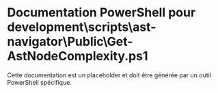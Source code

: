 # Documentation PowerShell pour development\scripts\ast-navigator\Public\Get-AstNodeComplexity.ps1

Cette documentation est un placeholder et doit être générée par un outil PowerShell spécifique.
